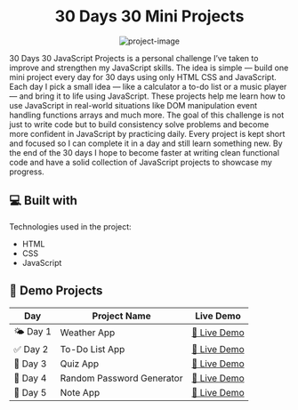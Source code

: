 <h1 align="center" id="title">30 Days 30 Mini Projects</h1>

<p align="center"><img src="https://socialify.git.ci/Praaanaav/30-Days-30-Mini-Project-JS/image?custom_language=JavaScript&amp;font=Bitter&amp;language=1&amp;name=1&amp;owner=1&amp;theme=Light" alt="project-image"></p>

<p id="description">30 Days 30 JavaScript Projects is a personal challenge I’ve taken to improve and strengthen my JavaScript skills. The idea is simple — build one mini project every day for 30 days using only HTML CSS and JavaScript. Each day I pick a small idea — like a calculator a to-do list or a music player — and bring it to life using JavaScript. These projects help me learn how to use JavaScript in real-world situations like DOM manipulation event handling functions arrays and much more. The goal of this challenge is not just to write code but to build consistency solve problems and become more confident in JavaScript by practicing daily. Every project is kept short and focused so I can complete it in a day and still learn something new. By the end of the 30 days I hope to become faster at writing clean functional code and have a solid collection of JavaScript projects to showcase my progress.</p>

  
  
<h2>💻 Built with</h2>

Technologies used in the project:

*   HTML
*   CSS
*   JavaScript

## 🚀 Demo Projects

| Day        | Project Name     | Live Demo |
|------------|------------------|-----------|
| 🌤️ Day 1   | Weather App      | <a href="https://praaanaav.github.io/30-Days-30-Mini-Project-JS/Project-1(%20Weather%20App)/" target="_blank">🔗 Live Demo</a> |
| ✅ Day 2   | To-Do List App   | <a href="https://praaanaav.github.io/30-Days-30-Mini-Project-JS/Project-2(To-Do%20List%20App)/" target="_blank">🔗 Live Demo</a> |
| 🧠 Day 3   | Quiz App         | <a href="https://praaanaav.github.io/30-Days-30-Mini-Project-JS/Project-3(Quiz%20App)/" target="_blank">🔗 Live Demo</a> |
| 🔐 Day 4   | Random Password Generator | <a href="https://praaanaav.github.io/30-Days-30-Mini-Project-JS/Project-4(Random password generator)/" target="_blank">🔗 Live Demo</a> |
| 📝 Day 5   | Note App         | <a href="https://praaanaav.github.io/30-Days-30-Mini-Project-JS/Project-5(Note APP)/" target="_blank">🔗 Live Demo</a> |


